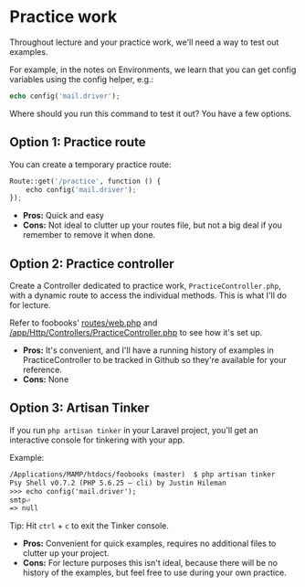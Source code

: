 # Practice work
Throughout lecture and your practice work, we'll need a way to test out examples.

For example, in the notes on Environments, we learn that you can get config variables using the config helper, e.g.:

```php
echo config('mail.driver');
```

Where should you run this command to test it out? You have a few options.


## Option 1: Practice route
You can create a temporary practice route:

```py
Route::get('/practice', function () {
    echo config('mail.driver');
});
```

+ __Pros:__ Quick and easy
+ __Cons:__ Not ideal to clutter up your routes file, but not a big deal if you remember to remove it when done.


## Option 2: Practice controller
Create a Controller dedicated to practice work, `PracticeController.php`, with a dynamic route to access the individual methods. This is what I'll do for lecture.

Refer to foobooks' [routes/web.php](https://github.com/susanBuck/foobooks/blob/master/routes/web.php) and [/app/Http/Controllers/PracticeController.php](https://github.com/susanBuck/foobooks/blob/master/app/Http/Controllers/PracticeController.php) to see how it's set up.

+ __Pros:__ It's convenient, and I'll have a running history of examples in PracticeController to be tracked in Github so they're available for your reference.
+ __Cons:__ None



## Option 3: Artisan Tinker
If you run `php artisan tinker` in your Laravel project, you'll get an interactive console for tinkering with your app.

Example:

```xml
/Applications/MAMP/htdocs/foobooks (master)  $ php artisan tinker
Psy Shell v0.7.2 (PHP 5.6.25 — cli) by Justin Hileman
>>> echo config('mail.driver');
smtp⏎
=> null
```

Tip: Hit `ctrl` + `c` to exit the Tinker console.

+ __Pros:__ Convenient for quick examples, requires no additional files to clutter up your project.
+ __Cons:__ For lecture purposes this isn't ideal, because there will be no history of the examples, but feel free to use during your own practice.
